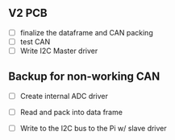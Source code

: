 ## V2 PCB
- [ ] finalize the dataframe and CAN packing
- [ ] test CAN 
- [ ] Write I2C Master driver
## Backup for non-working CAN
- [ ] Create internal ADC driver
- [ ] Read and pack into data frame
- [ ] Write to the I2C bus to the Pi w/ slave driver

